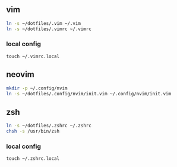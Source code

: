 ## vim
```sh
ln -s ~/dotfiles/.vim ~/.vim
ln -s ~/dotfiles/.vimrc ~/.vimrc
```
### local config
```
touch ~/.vimrc.local
```

## neovim
```sh
mkdir -p ~/.config/nvim
ln -s ~/dotfiles/.config/nvim/init.vim ~/.config/nvim/init.vim
```

## zsh
```sh
ln -s ~/dotfiles/.zshrc ~/.zshrc
chsh -s /usr/bin/zsh
```
### local config
```
touch ~/.zshrc.local
```